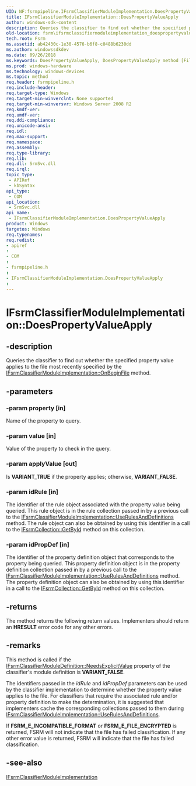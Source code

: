 ```yaml
---
UID: NF:fsrmpipeline.IFsrmClassifierModuleImplementation.DoesPropertyValueApply
title: IFsrmClassifierModuleImplementation::DoesPropertyValueApply
author: windows-sdk-content
description: Queries the classifier to find out whether the specified property value applies to the file most recently specified by the IFsrmClassifierModuleImplementation::OnBeginFile method.
old-location: fsrm\ifsrmclassifiermoduleimplementation_doespropertyvalueapply.htm
tech.root: Fsrm
ms.assetid: ab42430c-1e30-4576-b6f8-c0488b6230dd
ms.author: windowssdkdev
ms.date: 09/26/2018
ms.keywords: DoesPropertyValueApply, DoesPropertyValueApply method [File Server Resource Manager], DoesPropertyValueApply method [File Server Resource Manager],IFsrmClassifierModuleImplementation interface, IFsrmClassifierModuleImplementation interface [File Server Resource Manager],DoesPropertyValueApply method, IFsrmClassifierModuleImplementation.DoesPropertyValueApply, IFsrmClassifierModuleImplementation::DoesPropertyValueApply, fs.ifsrmclassifiermoduleimplementation_doespropertyvalueapply, fsrm.ifsrmclassifiermoduleimplementation_doespropertyvalueapply, fsrmpipeline/IFsrmClassifierModuleImplementation::DoesPropertyValueApply
ms.prod: windows-hardware
ms.technology: windows-devices
ms.topic: method
req.header: fsrmpipeline.h
req.include-header: 
req.target-type: Windows
req.target-min-winverclnt: None supported
req.target-min-winversvr: Windows Server 2008 R2
req.kmdf-ver: 
req.umdf-ver: 
req.ddi-compliance: 
req.unicode-ansi: 
req.idl: 
req.max-support: 
req.namespace: 
req.assembly: 
req.type-library: 
req.lib: 
req.dll: SrmSvc.dll
req.irql: 
topic_type:
 - APIRef
 - kbSyntax
api_type:
 - COM
api_location:
 - SrmSvc.dll
api_name:
 - IFsrmClassifierModuleImplementation.DoesPropertyValueApply
product: Windows
targetos: Windows
req.typenames: 
req.redist: 
- apiref
: 
- COM
: 
- fsrmpipeline.h
: 
- IFsrmClassifierModuleImplementation.DoesPropertyValueApply
: 
---
```


# IFsrmClassifierModuleImplementation::DoesPropertyValueApply


## -description


Queries  the classifier to find out whether the specified property value applies to the file most recently specified by the <a href="https://msdn.microsoft.com/799f26c7-925e-4669-9571-128e10c51e9c">IFsrmClassifierModuleImplementation::OnBeginFile</a> method.


## -parameters




### -param property [in]

Name of the property to query.


### -param value [in]

Value of the property to check in the query.


### -param applyValue [out]

Is <b>VARIANT_TRUE</b> if the property applies; otherwise, <b>VARIANT_FALSE</b>.


### -param idRule [in]

The identifier of the rule object associated with the property value being queried. This rule object is in the rule collection passed in by a previous call to the <a href="https://msdn.microsoft.com/8fbca8c4-7021-4183-b8f7-a32082da17fc">IFsrmClassifierModuleImplementation::UseRulesAndDefinitions</a> method. The rule object can also be obtained by using this identifier in a call to the <a href="https://msdn.microsoft.com/6d6be809-bfe6-46ad-9156-288da834ff13">IFsrmCollection::GetById</a> method on this collection.


### -param idPropDef [in]

The identifier of the property definition object that corresponds to the property being queried. This property definition object is in the property definition collection passed in by a previous call to the <a href="https://msdn.microsoft.com/8fbca8c4-7021-4183-b8f7-a32082da17fc">IFsrmClassifierModuleImplementation::UseRulesAndDefinitions</a> method. The property definition object can also be obtained by using this identifier in a call to the <a href="https://msdn.microsoft.com/6d6be809-bfe6-46ad-9156-288da834ff13">IFsrmCollection::GetById</a> method on this collection.


## -returns



The method returns the following return values. Implementers should return an <b>HRESULT</b> error code for any other errors.




## -remarks



This method is called if the <a href="https://msdn.microsoft.com/580542ef-c766-4a39-9dbd-aed2f4a11780">IFsrmClassifierModuleDefinition::NeedsExplicitValue</a> property of the classifier's module definition is <b>VARIANT_FALSE</b>.

The identifiers passed in the <i>idRule</i> and <i>idPropDef</i> parameters can be used by the classifier implementation to determine whether the property value applies to the file. For classifiers that require the associated rule and/or property definition to make the determination, it is suggested that implementers cache the corresponding collections passed to them during <a href="https://msdn.microsoft.com/8fbca8c4-7021-4183-b8f7-a32082da17fc">IFsrmClassifierModuleImplementation::UseRulesAndDefinitions</a>.

If <b>FSRM_E_INCOMPATIBLE_FORMAT</b> or <b>FSRM_E_FILE_ENCRYPTED</b> is returned, FSRM will not indicate that the file has failed classification. If any other error value is returned, FSRM will indicate that the file has failed classification.




## -see-also




<a href="https://msdn.microsoft.com/f238c446-b268-4600-b6e3-ec772a5f7575">IFsrmClassifierModuleImplementation</a>
 

 

